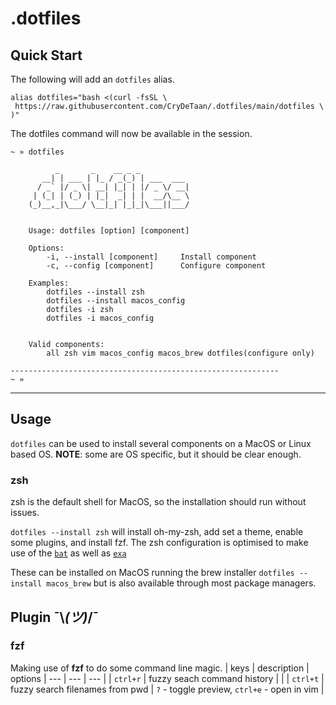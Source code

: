 # .dotfiles

## Quick Start
The following will add an `dotfiles` alias.

```
alias dotfiles="bash <(curl -fsSL \
 https://raw.githubusercontent.com/CryDeTaan/.dotfiles/main/dotfiles \
)"
```

The dotfiles command will now be available in the session.

```
~ » dotfiles

          _       _    __ _ _
       __| | ___ | |_ / _(_) | ___  ___
      / _` |/ _ \| __| |_| | |/ _ \/ __|
     | (_| | (_) | |_|  _| | |  __/\__ \
    (_)__,_|\___/ \__|_| |_|_|\___||___/


    Usage: dotfiles [option] [component]

    Options:
        -i, --install [component]     Install component
        -c, --config [component]      Configure component

    Examples:
        dotfiles --install zsh
        dotfiles --install macos_config
        dotfiles -i zsh
        dotfiles -i macos_config


    Valid components:
        all zsh vim macos_config macos_brew dotfiles(configure only)

------------------------------------------------------------
~ »
```

---

## Usage

`dotfiles` can be used to install several components on a MacOS or Linux based
OS. **NOTE**: some are OS specific, but it should be clear enough.

### zsh

zsh is the default shell for MacOS, so the installation should run without
issues.

`dotfiles --install zsh` will install oh-my-zsh, add set a theme, enable some
plugins, and install fzf. The zsh configuration is optimised to make use of the
[`bat`](https://github.com/sharkdp/bat) as well as
[`exa`](https://github.com/ogham/exa)

These can be installed on MacOS running the brew installer `dotfiles --install
macos_brew` but is also available through most package managers.

## Plugin ¯\\_(ツ)_/¯

### fzf
Making use of **fzf** to do some command line magic.
| keys | description | options
| --- | --- | --- |
| `ctrl+r` | fuzzy seach command history | |
| `ctrl+t` | fuzzy search filenames from pwd | `?` - toggle preview, `ctrl+e` - open in vim |
